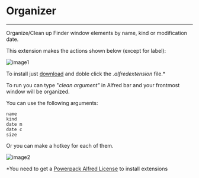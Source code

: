 Organizer
=================

***
Organize/Clean up Finder window elements by name, kind or modification date. 

This extension makes the actions shown below (except for label):

![image1]

To install just [download][download] and doble click the *.alfredextension* file.*

To run you can type "*clean argument"* in Alfred bar and your frontmost window will be organized.

You can use the following arguments:

    name
    kind
    date m
    date c
    size             

Or you can make a hotkey for each of them. 

![image2]


*You need to get a [Powerpack Alfred License][PP] to install extensions

[PP]:http://www.alfredapp.com "Alfred"
[download]:https://github.com/downloads/jonathanwiesel/Enforcer-Projects-/Organizer.alfredextension "Organizer"

[image1]: http://cl.ly/image/2D1E3Q1n3j1x/organizerfinder.png  "menu"

[image2]:http://cl.ly/image/36250T353u3F/Screen%20Shot%202012-08-28%20at%202.04.16%20PM.png "hotkey"
